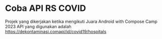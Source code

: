 # Coba API RS COVID 
Projek yang dikerjakan ketika mengikuti Juara Android with Compose Camp 2023
API yang digunakan adalah https://dekontaminasi.comapi/id/covid19/hospitals
